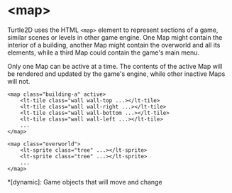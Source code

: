 # &lt;map&gt;

Turtle2D uses the HTML `<map>` element to represent sections of a game, similar scenes or levels in other game engine. One Map might contain the interior of a building, another Map might contain the overworld and all its elements, while a third Map could contain the game's main menu.

Only one Map can be active at a time. The contents of the active Map will be rendered and updated by the game's engine, while other inactive Maps will not. 

```
<map class="building-a" active>
    <lt-tile class="wall wall-top ...></lt-tile>
    <lt-tile class="wall wall-right ...></lt-tile>
    <lt-tile class="wall wall-bottom ...></lt-tile>
    <lt-tile class="wall wall-left ...></lt-tile>
    ...
</map>

<map class="overworld">
    <lt-sprite class="tree" ...></lt-sprite>
    <lt-sprite class="tree" ...></lt-sprite>
    ...
</map>
```

*[dynamic]: Game objects that will move and change
